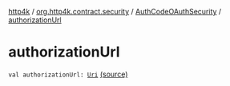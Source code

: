 [http4k](../../index.md) / [org.http4k.contract.security](../index.md) / [AuthCodeOAuthSecurity](index.md) / [authorizationUrl](./authorization-url.md)

# authorizationUrl

`val authorizationUrl: `[`Uri`](../../org.http4k.core/-uri/index.md) [(source)](https://github.com/http4k/http4k/blob/master/http4k-contract/src/main/kotlin/org/http4k/contract/security/OAuthSecurity.kt#L15)
